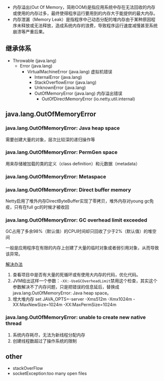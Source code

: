 
- 内存溢出(Out Of Memory，简称OOM)是指应用系统中存在无法回收的内存或使用的内存过多，最终使得程序运行要用到的内存大于能提供的最大内存。
- 内存泄漏（Memory Leak）是指程序中己动态分配的堆内存由于某种原因程序未释放或无法释放，造成系统内存的浪费，导致程序运行速度减慢甚至系统崩溃等严重后果。

## 继承体系
* Throwable (java.lang)
  * Error (java.lang)
    * VirtualMachineError (java.lang) 虚拟机错误
      * InternalError (java.lang)
      * StackOverflowError (java.lang)
      * UnknownError (java.lang)
      * OutOfMemoryError (java.lang) 内存溢出错误
        * OutOfDirectMemoryError (io.netty.util.internal)

## java.lang.OutOfMemoryError
### java.lang.OutOfMemoryError: Java heap space
需要创建大量的对象，层次比较深的递归操作等

### java.lang.OutOfMemoryError: PermGen space 
用来存储被加载的类的定义（class definition）和元数据（metadata）

### java.lang.OutOfMemoryError: Metaspace

### java.lang.OutOfMemoryError: Direct buffer memory
Netty启用了堆外内存DirectByteBuffer实现了零拷贝，堆外内存对young gc免疫，只有在full gc的时候才被收回

### java.lang.OutOfMemoryError: GC overhead limit exceeded
GC占用了多余98%（默认值）的CPU时间却只回收了少于2%（默认值）的堆空间

一般是应用程序在有限的内存上创建了大量的临时对象或者弱引用对象，从而导致该异常。

[解决办法](https://blog.csdn.net/qq_40162735/article/details/81775828 )
1. 查看项目中是否有大量的死循环或有使用大内存的代码，优化代码。
2. JVM给出这样一个参数：`-XX:-UseGCOverheadLimit`禁用这个检查，其实这个参数解决不了内存问题，只是把错误的信息延后，替换成 java.lang.OutOfMemoryError: Java heap space。
3. 增大堆内存 set JAVA_OPTS=-server -Xms512m -Xmx1024m -XX:MaxNewSize=1024m -XX:MaxPermSize=1024m  

### java.lang.OutOfMemoryError: unable to create new native thread
1. 系统内存耗尽，无法为新线程分配内存
2. 创建线程数超过了操作系统的限制

## other
- stackOverFlow
- socketException:too many open files
